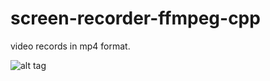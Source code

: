 # screen-recorder-ffmpeg-cpp

video records in mp4 format.

![alt tag](https://github.com/abdullahfarwees/screen-recorder-ffmpeg-cpp/blob/master/sample_screen_shot.png)
